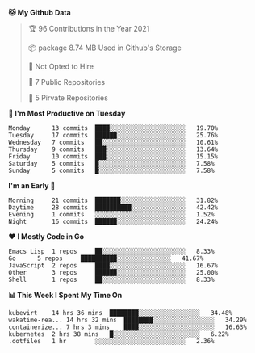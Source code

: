<!--START_SECTION:waka-->
**🐱 My Github Data**
> 🏆 96 Contributions in the Year 2021
 >
> 📦 package 8.74 MB Used in Github's Storage
 >
> 🚫 Not Opted to Hire
 >
> 🚪 7 Public Repositories
 >
> 🔑 5 Pirvate Repositories
 >

**📅 I'm Most Productive on Tuesday**
```text
Monday		13 commits	████░░░░░░░░░░░░░░░░░░░░░	19.70%
Tuesday		17 commits	██████░░░░░░░░░░░░░░░░░░░	25.76%
Wednesday	7 commits	██░░░░░░░░░░░░░░░░░░░░░░░	10.61%
Thursday	9 commits	███░░░░░░░░░░░░░░░░░░░░░░	13.64%
Friday		10 commits	███░░░░░░░░░░░░░░░░░░░░░░	15.15%
Saturday	5 commits	█░░░░░░░░░░░░░░░░░░░░░░░░	7.58%
Sunday		5 commits	█░░░░░░░░░░░░░░░░░░░░░░░░	7.58%
```

**I'm an Early 🐤** 
```text
Morning		21 commits	███████░░░░░░░░░░░░░░░░░░	31.82%
Daytime		28 commits	██████████░░░░░░░░░░░░░░░	42.42%
Evening		1 commits	░░░░░░░░░░░░░░░░░░░░░░░░░	1.52%
Night		16 commits	██████░░░░░░░░░░░░░░░░░░░	24.24%
```

**❤ I Mostly Code in Go**

```text
Emacs Lisp	1 repos		██░░░░░░░░░░░░░░░░░░░░░░░	8.33%
Go		5 repos		██████████░░░░░░░░░░░░░░░	41.67%
JavaScript	2 repos		████░░░░░░░░░░░░░░░░░░░░░	16.67%
Other		3 repos		██████░░░░░░░░░░░░░░░░░░░	25.00%
Shell		1 repos		██░░░░░░░░░░░░░░░░░░░░░░░	8.33%
```

**📊 This Week I Spent My Time On**
```text
kubevirt	14 hrs 36 mins	████████░░░░░░░░░░░░░░░░░	34.48%
wakatime-rea...	14 hrs 32 mins	████████░░░░░░░░░░░░░░░░░	34.29%
containerize...	7 hrs 3 mins	████░░░░░░░░░░░░░░░░░░░░░	16.63%
kubernetes	2 hrs 38 mins	█░░░░░░░░░░░░░░░░░░░░░░░░	6.22%
.dotfiles	1 hr		░░░░░░░░░░░░░░░░░░░░░░░░░	2.36%
```

<!--END_SECTION:waka-->
